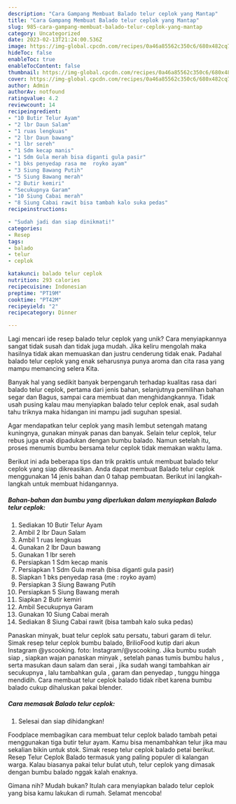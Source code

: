 ```yaml
---
description: "Cara Gampang Membuat Balado telur ceplok yang Mantap"
title: "Cara Gampang Membuat Balado telur ceplok yang Mantap"
slug: 985-cara-gampang-membuat-balado-telur-ceplok-yang-mantap
category: Uncategorized
date: 2023-02-13T21:24:00.536Z
image: https://img-global.cpcdn.com/recipes/0a46a85562c350c6/680x482cq70/balado-telur-ceplok-foto-resep-utama.jpg
hideToc: false
enableToc: true
enableTocContent: false
thumbnail: https://img-global.cpcdn.com/recipes/0a46a85562c350c6/680x482cq70/balado-telur-ceplok-foto-resep-utama.jpg
cover: https://img-global.cpcdn.com/recipes/0a46a85562c350c6/680x482cq70/balado-telur-ceplok-foto-resep-utama.jpg
author: Admin
authorAv: notfound
ratingvalue: 4.2
reviewcount: 14
recipeingredient:
- "10 Butir Telur Ayam"
- "2 lbr Daun Salam"
- "1 ruas lengkuas"
- "2 lbr Daun bawang"
- "1 lbr sereh"
- "1 Sdm kecap manis"
- "1 Sdm Gula merah bisa diganti gula pasir"
- "1 bks penyedap rasa me  royko ayam"
- "3 Siung Bawang Putih"
- "5 Siung Bawang merah"
- "2 Butir kemiri"
- "Secukupnya Garam"
- "10 Siung Cabai merah"
- "8 Siung Cabai rawit bisa tambah kalo suka pedas"
recipeinstructions:

- "Sudah jadi dan siap dinikmati!"
categories:
- Resep
tags:
- balado
- telur
- ceplok

katakunci: balado telur ceplok 
nutrition: 293 calories
recipecuisine: Indonesian
preptime: "PT19M"
cooktime: "PT42M"
recipeyield: "2"
recipecategory: Dinner

---
```





Lagi mencari ide resep balado telur ceplok yang unik? Cara menyiapkannya sangat tidak susah dan tidak juga mudah. Jika keliru mengolah maka hasilnya tidak akan memuaskan dan justru cenderung tidak enak. Padahal balado telur ceplok yang enak seharusnya punya aroma dan cita rasa yang mampu memancing selera Kita.





Banyak hal yang sedikit banyak berpengaruh terhadap kualitas rasa dari balado telur ceplok, pertama dari jenis bahan, selanjutnya pemilihan bahan segar dan Bagus, sampai cara membuat dan menghidangkannya. Tidak usah pusing kalau mau menyiapkan balado telur ceplok enak,      asal sudah tahu triknya maka hidangan ini mampu jadi suguhan spesial.














Agar mendapatkan telur ceplok yang masih lembut setengah matang kuningnya, gunakan minyak panas dan banyak. Selain telur ceplok, telur rebus juga enak dipadukan dengan bumbu balado. Namun setelah itu, proses menumis bumbu bersama telur ceplok tidak memakan waktu lama.






Berikut ini ada beberapa tips dan trik praktis untuk membuat balado telur ceplok yang siap dikreasikan. Anda dapat membuat Balado telur ceplok menggunakan 14 jenis bahan dan 0 tahap pembuatan. Berikut ini langkah-langkah untuk membuat hidangannya.

<!--inarticleads1-->

##### Bahan-bahan dan bumbu yang diperlukan dalam menyiapkan Balado telur ceplok:

1. Sediakan 10 Butir Telur Ayam
1. Ambil 2 lbr Daun Salam
1. Ambil 1 ruas lengkuas
1. Gunakan 2 lbr Daun bawang
1. Gunakan 1 lbr sereh
1. Persiapkan 1 Sdm kecap manis
1. Persiapkan 1 Sdm Gula merah (bisa diganti gula pasir)
1. Siapkan 1 bks penyedap rasa (me : royko ayam)
1. Persiapkan 3 Siung Bawang Putih
1. Persiapkan 5 Siung Bawang merah
1. Siapkan 2 Butir kemiri
1. Ambil Secukupnya Garam
1. Gunakan 10 Siung Cabai merah
1. Sediakan 8 Siung Cabai rawit (bisa tambah kalo suka pedas)


Panaskan minyak, buat telur ceplok satu persatu, taburi garam di telur. Simak resep telur ceplok bumbu balado, BrilioFood kutip dari akun Instagram @yscooking. foto: Instagram/@yscooking. Jika bumbu sudah siap , siapkan wajan panaskan minyak , setelah panas tumis bumbu halus , serta masukan daun salam dan serai , jika sudah wangi tambahkan air secukupnya , lalu tambahkan gula , garam dan penyedap , tunggu hingga mendidih. Cara membuat telur ceplok balado tidak ribet karena bumbu balado cukup dihaluskan pakai blender. 

<!--inarticleads2-->

##### Cara memasak Balado telur ceplok:


1. Selesai dan siap dihidangkan!

Foodplace membagikan cara membuat telur ceplok balado tambah petai menggunakan tiga butir telur ayam. Kamu bisa menambahkan telur jika mau sekalian bikin untuk stok. Simak resep telur ceplok balado petai berikut. Resep Telur Ceplok Balado termasuk yang paling populer di kalangan warga. Kalau biasanya pakai telur bulat utuh, telur ceplok yang dimasak dengan bumbu balado nggak kalah enaknya. 

Gimana nih? Mudah bukan? Itulah cara menyiapkan balado telur ceplok yang bisa kamu lakukan di rumah. Selamat mencoba!
